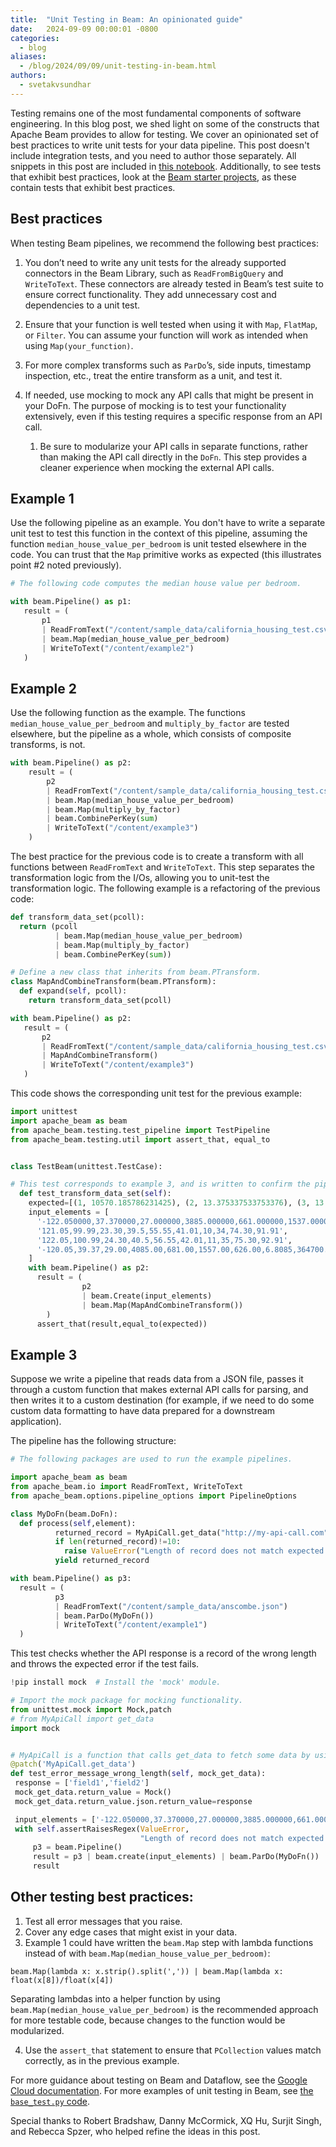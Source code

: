 ```yaml
---
title:  "Unit Testing in Beam: An opinionated guide"
date:   2024-09-09 00:00:01 -0800
categories:
  - blog
aliases:
  - /blog/2024/09/09/unit-testing-in-beam.html
authors:
  - svetakvsundhar
---
```

<!--
Licensed under the Apache License, Version 2.0 (the "License");
you may not use this file except in compliance with the License.
You may obtain a copy of the License at
http://www.apache.org/licenses/LICENSE-2.0
Unless required by applicable law or agreed to in writing, software
distributed under the License is distributed on an "AS IS" BASIS,
WITHOUT WARRANTIES OR CONDITIONS OF ANY KIND, either express or implied.
See the License for the specific language governing permissions and
limitations under the License.
-->

Testing remains one of the most fundamental components of software engineering. In this blog post, we shed light on some of the constructs that Apache Beam provides to allow for testing.
We cover an opinionated set of best practices to write unit tests for your data pipeline. This post doesn't include integration tests, and you need to author those separately.
All snippets in this post are included in [this notebook](https://github.com/apache/beam/blob/master/examples/notebooks/blog/unittests_in_beam.ipynb). Additionally, to see tests that exhibit best practices, look at the [Beam starter projects](https://beam.apache.org/blog/beam-starter-projects/), as these contain tests that exhibit best practices.

## Best practices

When testing Beam pipelines, we recommend the following best practices:

1) You don’t need to write any unit tests for the already supported connectors in the Beam Library, such as `ReadFromBigQuery` and `WriteToText`. These connectors are already tested in Beam’s test suite to ensure correct functionality. They add unnecessary cost and dependencies to a unit test.

2) Ensure that your function is well tested when using it with `Map`, `FlatMap`, or `Filter`. You can assume your function will work as intended when using `Map(your_function)`.
3) For more complex transforms such as `ParDo`’s, side inputs, timestamp inspection, etc., treat the entire transform as a unit, and test it.
4) If needed, use mocking to mock any API calls that might be present in your DoFn. The purpose of mocking is to test your functionality extensively, even if this testing requires a specific response from an API call.

   1) Be sure to modularize your API calls in separate functions, rather than making the API call directly in the `DoFn`. This step provides a cleaner experience when mocking the external API calls.


## Example 1

Use the following pipeline as an example. You don't have to write a separate unit test to test this function in the context of this pipeline, assuming the function `median_house_value_per_bedroom` is unit tested elsewhere in the code. You can trust that the `Map` primitive works as expected (this illustrates point #2 noted previously).

```python
# The following code computes the median house value per bedroom.

with beam.Pipeline() as p1:
   result = (
       p1
       | ReadFromText("/content/sample_data/california_housing_test.csv",skip_header_lines=1)
       | beam.Map(median_house_value_per_bedroom)
       | WriteToText("/content/example2")
   )
```

## Example 2

Use the following function as the example. The functions `median_house_value_per_bedroom` and `multiply_by_factor` are tested elsewhere, but the pipeline as a whole, which consists of composite transforms, is not.

```python
with beam.Pipeline() as p2:
    result = (
        p2
        | ReadFromText("/content/sample_data/california_housing_test.csv",skip_header_lines=1)
        | beam.Map(median_house_value_per_bedroom)
        | beam.Map(multiply_by_factor)
        | beam.CombinePerKey(sum)
        | WriteToText("/content/example3")
    )
```

The best practice for the previous code is to create a transform with all functions between `ReadFromText` and `WriteToText`. This step separates the transformation logic from the I/Os, allowing you to unit-test the transformation logic. The following example is a refactoring of the previous code:

```python
def transform_data_set(pcoll):
  return (pcoll
          | beam.Map(median_house_value_per_bedroom)
          | beam.Map(multiply_by_factor)
          | beam.CombinePerKey(sum))

# Define a new class that inherits from beam.PTransform.
class MapAndCombineTransform(beam.PTransform):
  def expand(self, pcoll):
    return transform_data_set(pcoll)

with beam.Pipeline() as p2:
   result = (
       p2
       | ReadFromText("/content/sample_data/california_housing_test.csv",skip_header_lines=1)
       | MapAndCombineTransform()
       | WriteToText("/content/example3")
   )
```

This code shows the corresponding unit test for the previous example:

```python
import unittest
import apache_beam as beam
from apache_beam.testing.test_pipeline import TestPipeline
from apache_beam.testing.util import assert_that, equal_to


class TestBeam(unittest.TestCase):

# This test corresponds to example 3, and is written to confirm the pipeline works as intended.
  def test_transform_data_set(self):
    expected=[(1, 10570.185786231425), (2, 13.375337533753376), (3, 13.315649867374006)]
    input_elements = [
      '-122.050000,37.370000,27.000000,3885.000000,661.000000,1537.000000,606.000000,6.608500,344700.000000',
      '121.05,99.99,23.30,39.5,55.55,41.01,10,34,74.30,91.91',
      '122.05,100.99,24.30,40.5,56.55,42.01,11,35,75.30,92.91',
      '-120.05,39.37,29.00,4085.00,681.00,1557.00,626.00,6.8085,364700.00'
    ]
    with beam.Pipeline() as p2:
      result = (
                p2
                | beam.Create(input_elements)
                | beam.Map(MapAndCombineTransform())
        )
      assert_that(result,equal_to(expected))
```

## Example 3

Suppose we write a pipeline that reads data from a JSON file, passes it through a custom function that makes external API calls for parsing, and then writes it to a custom destination (for example, if we need to do some custom data formatting to have data prepared for a downstream application).


The pipeline has the following structure:

```python
# The following packages are used to run the example pipelines.

import apache_beam as beam
from apache_beam.io import ReadFromText, WriteToText
from apache_beam.options.pipeline_options import PipelineOptions

class MyDoFn(beam.DoFn):
  def process(self,element):
          returned_record = MyApiCall.get_data("http://my-api-call.com")
          if len(returned_record)!=10:
            raise ValueError("Length of record does not match expected length")
          yield returned_record

with beam.Pipeline() as p3:
  result = (
          p3
          | ReadFromText("/content/sample_data/anscombe.json")
          | beam.ParDo(MyDoFn())
          | WriteToText("/content/example1")
  )
```

This test checks whether the API response is a record of the wrong length and throws the expected error if the test fails.

```python
!pip install mock  # Install the 'mock' module.
```
```python
# Import the mock package for mocking functionality.
from unittest.mock import Mock,patch
# from MyApiCall import get_data
import mock


# MyApiCall is a function that calls get_data to fetch some data by using an API call.
@patch('MyApiCall.get_data')
def test_error_message_wrong_length(self, mock_get_data):
 response = ['field1','field2']
 mock_get_data.return_value = Mock()
 mock_get_data.return_value.json.return_value=response

 input_elements = ['-122.050000,37.370000,27.000000,3885.000000,661.000000,1537.000000,606.000000,6.608500,344700.000000'] #input length 9
 with self.assertRaisesRegex(ValueError,
                             "Length of record does not match expected length'"):
     p3 = beam.Pipeline()
     result = p3 | beam.create(input_elements) | beam.ParDo(MyDoFn())
     result
```

## Other testing best practices:

1) Test all error messages that you raise.
2) Cover any edge cases that might exist in your data.
3) Example 1 could have written the `beam.Map` step with lambda functions instead of with `beam.Map(median_house_value_per_bedroom)`:

```
beam.Map(lambda x: x.strip().split(',')) | beam.Map(lambda x: float(x[8])/float(x[4])
```

Separating lambdas into a helper function by using `beam.Map(median_house_value_per_bedroom)` is the recommended approach for more testable code, because changes to the function would be modularized.

4) Use the `assert_that` statement to ensure that `PCollection` values match correctly, as in the previous example.

For more guidance about testing on Beam and Dataflow, see the [Google Cloud documentation](https://cloud.google.com/dataflow/docs/guides/develop-and-test-pipelines). For more examples of unit testing in Beam, see [the `base_test.py` code](https://github.com/apache/beam/blob/736cf50430b375d32093e793e1556567557614e9/sdks/python/apache_beam/ml/inference/base_test.py#L262).

Special thanks to Robert Bradshaw, Danny McCormick, XQ Hu, Surjit Singh, and Rebecca Spzer, who helped refine the ideas in this post.

